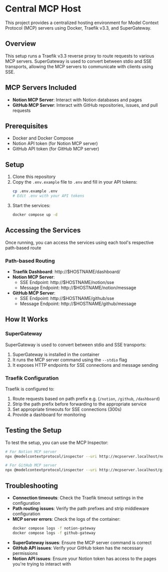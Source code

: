 # Central MCP Host

This project provides a centralized hosting environment for Model Context Protocol (MCP) servers using Docker, Traefik v3.3, and SuperGateway.

## Overview

This setup runs a Traefik v3.3 reverse proxy to route requests to various MCP servers. SuperGateway is used to convert between stdio and SSE transports, allowing the MCP servers to communicate with clients using SSE.

## MCP Servers Included

- **Notion MCP Server**: Interact with Notion databases and pages
- **GitHub MCP Server**: Interact with GitHub repositories, issues, and pull requests

## Prerequisites

- Docker and Docker Compose
- Notion API token (for Notion MCP server)
- GitHub API token (for GitHub MCP server)

## Setup

1. Clone this repository
2. Copy the `.env.example` file to `.env` and fill in your API tokens:
   ```bash
   cp .env.example .env
   # Edit .env with your API tokens
   ```
3. Start the services:
   ```bash
   docker compose up -d
   ```

## Accessing the Services

Once running, you can access the services using each tool's respective path-based route

### Path-based Routing

- **Traefik Dashboard**: http://$HOSTNAME/dashboard/
- **Notion MCP Server**: 
  - SSE Endpoint: http://$HOSTNAME/notion/sse
  - Message Endpoint: http://$HOSTNAME/notion/message
- **GitHub MCP Server**: 
  - SSE Endpoint: http://$HOSTNAME/github/sse
  - Message Endpoint: http://$HOSTNAME/github/message


## How It Works

### SuperGateway

SuperGateway is used to convert between stdio and SSE transports:

1. SuperGateway is installed in the container
2. It runs the MCP server command using the `--stdio` flag
3. It exposes HTTP endpoints for SSE connections and message sending

### Traefik Configuration

Traefik is configured to:

1. Route requests based on path prefix e.g. (`/notion`, `/github`, `/dashboard`)
2. Strip the path prefix before forwarding to the appropriate service
3. Set appropriate timeouts for SSE connections (300s)
4. Provide a dashboard for monitoring

## Testing the Setup

To test the setup, you can use the MCP Inspector:

```bash
# For Notion MCP server
npx @modelcontextprotocol/inspector --uri http://mcpserver.localhost/notion/sse

# For GitHub MCP server
npx @modelcontextprotocol/inspector --uri http://mcpserver.localhost/github/sse
```

## Troubleshooting

- **Connection timeouts**: Check the Traefik timeout settings in the configuration
- **Path routing issues**: Verify the path prefixes and strip middleware configuration
- **MCP server errors**: Check the logs of the container:
  ```bash
  docker compose logs -f notion-gateway
  docker compose logs -f github-gateway
  ```
- **SuperGateway issues**: Ensure the MCP server command is correct
- **GitHub API issues**: Verify your GitHub token has the necessary permissions
- **Notion API issues**: Ensure your Notion token has access to the pages you're trying to interact with
